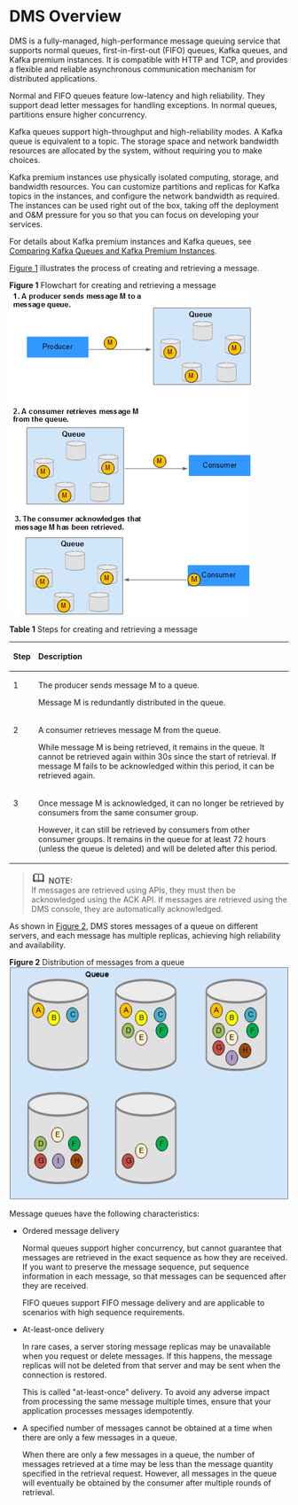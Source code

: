 # DMS Overview<a name="EN-US_TOPIC_0143117116"></a>

DMS is a fully-managed, high-performance message queuing service that supports normal queues, first-in-first-out \(FIFO\) queues, Kafka queues, and Kafka premium instances. It is compatible with HTTP and TCP, and provides a flexible and reliable asynchronous communication mechanism for distributed applications.

Normal and FIFO queues feature low-latency and high reliability. They support dead letter messages for handling exceptions. In normal queues, partitions ensure higher concurrency.

Kafka queues support high-throughput and high-reliability modes. A Kafka queue is equivalent to a topic. The storage space and network bandwidth resources are allocated by the system, without requiring you to make choices.

Kafka premium instances use physically isolated computing, storage, and bandwidth resources. You can customize partitions and replicas for Kafka topics in the instances, and configure the network bandwidth as required. The instances can be used right out of the box, taking off the deployment and O&M pressure for you so that you can focus on developing your services.

For details about Kafka premium instances and Kafka queues, see  [Comparing Kafka Queues and Kafka Premium Instances](comparing-kafka-queues-and-kafka-premium-instances.md).

[Figure 1](#fig1370624315018)  illustrates the process of creating and retrieving a message.

**Figure  1**  Flowchart for creating and retrieving a message<a name="fig1370624315018"></a>  
![](figures/flowchart-for-creating-and-retrieving-a-message.png "flowchart-for-creating-and-retrieving-a-message")

**Table  1**  Steps for creating and retrieving a message

<a name="table61608233018"></a>
<table><thead align="left"><tr id="row1916014231709"><th class="cellrowborder" valign="top" width="8%" id="mcps1.2.3.1.1"><p id="p41612239013"><a name="p41612239013"></a><a name="p41612239013"></a>Step</p>
</th>
<th class="cellrowborder" valign="top" width="92%" id="mcps1.2.3.1.2"><p id="p141613231609"><a name="p141613231609"></a><a name="p141613231609"></a>Description</p>
</th>
</tr>
</thead>
<tbody><tr id="row12161223007"><td class="cellrowborder" valign="top" width="8%" headers="mcps1.2.3.1.1 "><p id="p1916112231702"><a name="p1916112231702"></a><a name="p1916112231702"></a>1</p>
</td>
<td class="cellrowborder" valign="top" width="92%" headers="mcps1.2.3.1.2 "><p id="p128010208223"><a name="p128010208223"></a><a name="p128010208223"></a>The producer sends message M to a queue.</p>
<p id="p131612231108"><a name="p131612231108"></a><a name="p131612231108"></a>Message M is redundantly distributed in the queue.</p>
</td>
</tr>
<tr id="row1516118236015"><td class="cellrowborder" valign="top" width="8%" headers="mcps1.2.3.1.1 "><p id="p9161162310012"><a name="p9161162310012"></a><a name="p9161162310012"></a>2</p>
</td>
<td class="cellrowborder" valign="top" width="92%" headers="mcps1.2.3.1.2 "><p id="p15161122319015"><a name="p15161122319015"></a><a name="p15161122319015"></a>A consumer retrieves message M from the queue.</p>
<p id="p176301136144618"><a name="p176301136144618"></a><a name="p176301136144618"></a>While message M is being retrieved, it remains in the queue. It cannot be retrieved again within 30s since the start of retrieval. If message M fails to be acknowledged within this period, it can be retrieved again.</p>
</td>
</tr>
<tr id="row11161623709"><td class="cellrowborder" valign="top" width="8%" headers="mcps1.2.3.1.1 "><p id="p4161923501"><a name="p4161923501"></a><a name="p4161923501"></a>3</p>
</td>
<td class="cellrowborder" valign="top" width="92%" headers="mcps1.2.3.1.2 "><p id="p786220194720"><a name="p786220194720"></a><a name="p786220194720"></a>Once message M is acknowledged, it can no longer be retrieved by consumers from the same consumer group.</p>
<p id="p20756113832712"><a name="p20756113832712"></a><a name="p20756113832712"></a>However, it can still be retrieved by consumers from other consumer groups. It remains in the queue for at least 72 hours (unless the queue is deleted) and will be deleted after this period.</p>
</td>
</tr>
</tbody>
</table>

>![](public_sys-resources/icon-note.gif) **NOTE:**   
>If messages are retrieved using APIs, they must then be acknowledged using the ACK API. If messages are retrieved using the DMS console, they are automatically acknowledged.  

As shown in  [Figure 2](#fig16851144592920), DMS stores messages of a queue on different servers, and each message has multiple replicas, achieving high reliability and availability.

**Figure  2**  Distribution of messages from a queue<a name="fig16851144592920"></a>  
![](figures/distribution-of-messages-from-a-queue.png "distribution-of-messages-from-a-queue")

Message queues have the following characteristics:

-   Ordered message delivery

    Normal queues support higher concurrency, but cannot guarantee that messages are retrieved in the exact sequence as how they are received. If you want to preserve the message sequence, put sequence information in each message, so that messages can be sequenced after they are received.

    FIFO queues support FIFO message delivery and are applicable to scenarios with high sequence requirements.

-   At-least-once delivery

    In rare cases, a server storing message replicas may be unavailable when you request or delete messages. If this happens, the message replicas will not be deleted from that server and may be sent when the connection is restored.

    This is called "at-least-once" delivery. To avoid any adverse impact from processing the same message multiple times, ensure that your application processes messages idempotently.

-   A specified number of messages cannot be obtained at a time when there are only a few messages in a queue.

    When there are only a few messages in a queue, the number of messages retrieved at a time may be less than the message quantity specified in the retrieval request. However, all messages in the queue will eventually be obtained by the consumer after multiple rounds of retrieval.


